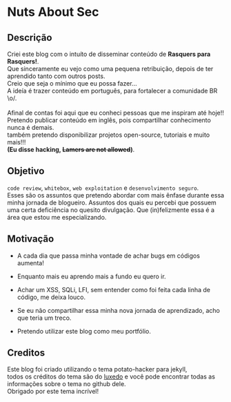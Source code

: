 #  Nuts About Sec


## Descrição


Criei este blog com o intuíto de disseminar conteúdo de **Rasquers para Rasquers!**.<br> 
Que sinceramente eu vejo como uma pequena retribuição, depois de ter aprendido tanto com outros posts.<br> 
Creio que seja o mínimo que eu possa fazer... <br>
A ideía é trazer conteúdo em português, para fortalecer a comunidade BR \o/.<br>
<br>
Afinal de contas foi aqui que eu conheci pessoas que me inspiram até hoje!!<br>
Pretendo publicar conteúdo em inglês, pois compartilhar conhecimento nunca é demais.<br> 
também pretendo disponibilizar projetos open-source, tutoriais e muito mais!!!<br> 
**(Eu disse hacking, ~~Lamers are not allowed~~)**.<br>


## Objetivo

`code review`, `whitebox`, `web exploitation` e `desenvolvimento seguro`.<br>
Esses são os assuntos que pretendo abordar com mais ênfase durante essa minha jornada de blogueiro.
Assuntos dos quais eu percebi que possuem uma certa deficiência no quesito divulgação.
Que (in)felizmente essa é a área que estou me especializando.

## Motivação

* A cada dia que passa minha vontade de achar bugs em códigos aumenta!

* Enquanto mais eu aprendo mais a fundo eu quero ir.

* Achar um XSS, SQLi, LFI, sem entender como foi feita cada linha de código, me deixa louco.

* Se eu não compartilhar essa minha nova jornada de aprendizado, acho que teria um treco.

* Pretendo utilizar este blog como meu portfólio.


## Creditos
Este blog foi criado utilizando o tema potato-hacker para jekyll,<br>
todos os créditos do tema são do [luxedo](https://github.com/luxedo/jekyll-theme-potato-hacker) 
e você pode encontrar todas as informações sobre o tema no github dele.<br>
Obrigado por este tema incrível!
